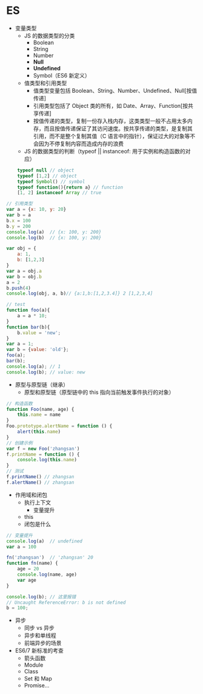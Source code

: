 # ES
- 变量类型
    - JS 的数据类型的分类
        - Boolean
        - String
        - Number
        - **Null**
        - **Undefined**
        - Symbol（ES6 新定义）
    - 值类型和引用类型
        - 值类型变量包括 Boolean、String、Number、Undefined、Null[按值传递]
        - 引用类型包括了 Object 类的所有，如 Date、Array、Function[按共享传递]
        - 按值传递的类型，复制一份存入栈内存，这类类型一般不占用太多内存，而且按值传递保证了其访问速度。按共享传递的类型，是复制其引用，而不是整个复制其值（C 语言中的指针），保证过大的对象等不会因为不停复制内容而造成内存的浪费
    - JS 的数据类型的判断（typeof || instanceof: 用于实例和构造函数的对应）
```js
    typeof null // object
    typeof [1,2] // object
    typeof Symbol() // symbol
    typeof function(){return a} // function
    [1, 2] instanceof Array // true
```
```js
// 引用类型
var a = {x: 10, y: 20}
var b = a
b.x = 100
b.y = 200
console.log(a)  // {x: 100, y: 200}
console.log(b)  // {x: 100, y: 200}
```
```js
var obj = {
    a: 1,
    b: [1,2,3]
}
var a = obj.a
var b = obj.b
a = 2
b.push(4)
console.log(obj, a, b)// {a:1,b:[1,2,3.4]} 2 [1,2,3,4]
```
```js
// test
function foo(a){
    a = a * 10;
}
function bar(b){
    b.value = 'new';
}
var a = 1;
var b = {value: 'old'};
foo(a);
bar(b);
console.log(a); // 1
console.log(b); // value: new
```
    
- 原型与原型链（继承）
    - 原型和原型链（原型链中的 this 指向当前触发事件执行的对象）
```js
// 构造函数
function Foo(name, age) {
    this.name = name
}
Foo.prototype.alertName = function () {
    alert(this.name)
}
// 创建示例
var f = new Foo('zhangsan')
f.printName = function () {
    console.log(this.name)
}
// 测试
f.printName() // zhangsan
f.alertName() // zhangsan
```
- 作用域和闭包
    - 执行上下文
        - 变量提升
    - this
    - 闭包是什么
```js
// 变量提升
console.log(a)  // undefined
var a = 100

fn('zhangsan')  // 'zhangsan' 20
function fn(name) {
    age = 20
    console.log(name, age)
    var age
}

console.log(b); // 这里报错
// Uncaught ReferenceError: b is not defined
b = 100;
```
- 异步
    - 同步 vs 异步
    - 异步和单线程
    - 前端异步的场景
- ES6/7 新标准的考查
    - 箭头函数
    - Module
    - Class
    - Set 和 Map
    - Promise...
